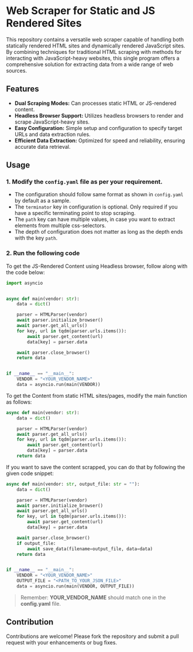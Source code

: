 # Web Scraper for Static and JS Rendered Sites

This repository contains a versatile web scraper capable of handling both statically rendered HTML sites and dynamically rendered JavaScript sites. By combining techniques for traditional HTML scraping with methods for interacting with JavaScript-heavy websites, this single program offers a comprehensive solution for extracting data from a wide range of web sources.

## Features

- **Dual Scraping Modes:** Can processes static HTML or JS-rendered content.
- **Headless Browser Support:** Utilizes headless browsers to render and scrape JavaScript-heavy sites.
- **Easy Configuration:** Simple setup and configuration to specify target URLs and data extraction rules.
- **Efficient Data Extraction:** Optimized for speed and reliability, ensuring accurate data retrieval.
<!-- Extensive Logging: Provides detailed logs for monitoring scraping activities and troubleshooting. -->

## Usage

### 1. Modify the `config.yaml` file as per your requirement.

- The configuration should follow same format as shown in `config.yaml` by default as a sample.
- The `terminator` key in configuration is optional. Only required if you have a specific terminating point to stop scraping.
- The `path` key can have multiple values, in case you want to extract elements from multiple css-selectors.
- The depth of configuration does not matter as long as the depth ends with the key `path`.

### 2. Run the following code

To get the JS-Rendered Content using Headless browser, follow along with the code below:

```python
import asyncio


async def main(vendor: str):
    data = dict()

    parser = HTMLParser(vendor)
    await parser.initialize_browser()
    await parser.get_all_urls()
    for key, url in tqdm(parser.urls.items()):
        await parser.get_content(url)
        data[key] = parser.data

    await parser.close_browser()
    return data


if __name__ == "__main__":
    VENDOR = "<YOUR_VENDOR_NAME>"
    data = asyncio.run(main(VENDOR))
```

To get the Content from static HTML sites/pages, modify the main function as follows:

```python
async def main(vendor: str):
    data = dict()

    parser = HTMLParser(vendor)
    await parser.get_all_urls()
    for key, url in tqdm(parser.urls.items()):
        await parser.get_content(url)
        data[key] = parser.data
    return data
```

If you want to save the content scrapped, you can do that by following the given code snippet:

```python
async def main(vendor: str, output_file: str = ""):
    data = dict()

    parser = HTMLParser(vendor)
    await parser.initialize_browser()
    await parser.get_all_urls()
    for key, url in tqdm(parser.urls.items()):
        await parser.get_content(url)
        data[key] = parser.data

    await parser.close_browser()
    if output_file:
        await save_data(filename=output_file, data=data)
    return data


if __name__ == "__main__":
    VENDOR = "<YOUR_VENDOR_NAME>"
    OUTPUT_FILE = "<PATH_TO_YOUR_JSON_FILE>"
    data = asyncio.run(main(VENDOR, OUTPUT_FILE))
```

> Remember: **YOUR_VENDOR_NAME** should match one in the **config.yaml** file.


## Contribution

Contributions are welcome! Please fork the repository and submit a pull request with your enhancements or bug fixes.
